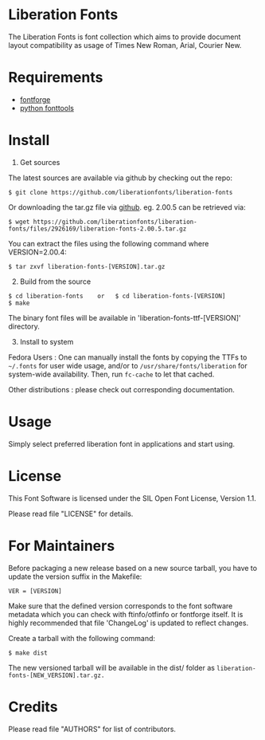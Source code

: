   Liberation Fonts
  =================

  The Liberation Fonts is font collection which aims to provide document 
  layout compatibility as usage of Times New Roman, Arial, Courier New.


  Requirements
  =================

  * [fontforge](http://fontforge.sourceforge.net)
  * [python fonttools](https://pypi.org/project/fonttools/)


 Install
  ============

  1. Get sources

   The latest sources are available via github by checking out the repo:
   
   	$ git clone https://github.com/liberationfonts/liberation-fonts

   Or downloading the tar.gz file via [github](https://github.com/liberationfonts/liberation-fonts/tags).
    eg. 2.00.5 can be retrieved via:
    
	$ wget https://github.com/liberationfonts/liberation-fonts/files/2926169/liberation-fonts-2.00.5.tar.gz

   You can extract the files using the following command where VERSION=2.00.4:
  	
	$ tar zxvf liberation-fonts-[VERSION].tar.gz

  2. Build from the source
  
	$ cd liberation-fonts    or   $ cd liberation-fonts-[VERSION]
	$ make
		
   The binary font files will be available in 'liberation-fonts-ttf-[VERSION]' directory.

  3. Install to system
  
   Fedora Users : 
   One can manually install the fonts by copying the TTFs to `~/.fonts` for user wide usage, 
   and/or to `/usr/share/fonts/liberation` for system-wide availability. 
   Then, run `fc-cache` to let that cached.

   Other distributions : 
   please check out corresponding documentation.


  Usage
  ==========

  Simply select preferred liberation font in applications and start using.


   License
  ============

  This Font Software is licensed under the SIL Open Font License,
  Version 1.1.

  Please read file "LICENSE" for details.


   For Maintainers
  ====================

  Before packaging a new release based on a new source tarball, you have to
  update the version suffix in the Makefile:

    VER = [VERSION]

  Make sure that the defined version corresponds to the font software metadata
  which you can check with ftinfo/otfinfo or fontforge itself. It is highly 
  recommended that file 'ChangeLog' is updated to reflect changes.

  Create a tarball with the following command:

    $ make dist

  The new versioned tarball will be available in the dist/ folder as
  `liberation-fonts-[NEW_VERSION].tar.gz.`

  Credits
 ============

  Please read file "AUTHORS" for list of contributors.
